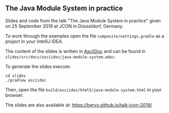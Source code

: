 ## The Java Module System in practice ##

Slides and code from the talk "The Java Module System in practice" given on 25 September 2019 at JCON in Düsseldorf, Germany.

To work through the examples open the file `composite/settings.gradle` as a project in your IntelliJ IDEA.


The content of the slides is written in [AsciiDoc](http://asciidoc.org/) and can be found in `slides/src/docs/asciidoc/java-module-system.adoc`.

To generate the slides execute:
```
cd slides
./gradlew asciidoc
```
Then, open the file `build/asciidoc/html5/java-module-system.html` in your browser.

The slides are also available at: https://beryx.github.io/talk-jcon-2019/
